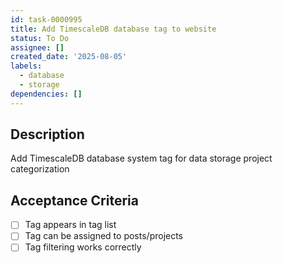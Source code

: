```yaml
---
id: task-0000995
title: Add TimescaleDB database tag to website
status: To Do
assignee: []
created_date: '2025-08-05'
labels:
  - database
  - storage
dependencies: []
---
```


## Description

Add TimescaleDB database system tag for data storage project categorization

## Acceptance Criteria

- [ ] Tag appears in tag list
- [ ] Tag can be assigned to posts/projects
- [ ] Tag filtering works correctly
